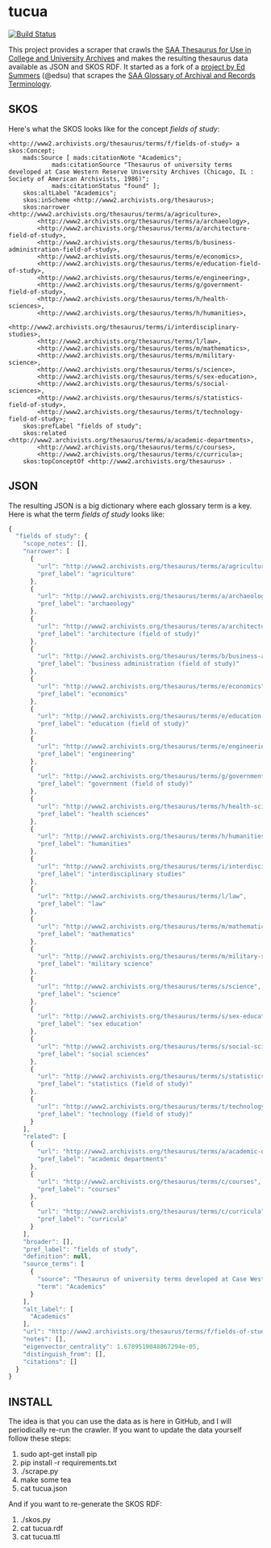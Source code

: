 tucua
=====

[![Build Status](https://secure.travis-ci.org/anarchivist/tucua.png)](http://travis-ci.org/anarchivist/tucua)

This project provides a scraper that crawls the [SAA Thesaurus for Use in College and University Archives](http://www2.archivists.org/thesaurus) and makes the resulting thesaurus data available as JSON and SKOS RDF. It started as a fork of a [project by Ed Summers](https://github.com/edsu/saa-glossary) (@edsu) that scrapes the [SAA Glossary of Archival and Records Terminology](http://www2.archivists.org/glossary).

SKOS
----

Here's what the SKOS looks like for the concept *fields of study*:

```
<http://www2.archivists.org/thesaurus/terms/f/fields-of-study> a skos:Concept;
    mads:Source [ mads:citationNote "Academics";
            mads:citationSource "Thesaurus of university terms developed at Case Western Reserve University Archives (Chicago, IL : Society of American Archivists, 1986)";
            mads:citationStatus "found" ];
    skos:altLabel "Academics";
    skos:inScheme <http://www2.archivists.org/thesaurus>;
    skos:narrower <http://www2.archivists.org/thesaurus/terms/a/agriculture>,
        <http://www2.archivists.org/thesaurus/terms/a/archaeology>,
        <http://www2.archivists.org/thesaurus/terms/a/architecture-field-of-study>,
        <http://www2.archivists.org/thesaurus/terms/b/business-administration-field-of-study>,
        <http://www2.archivists.org/thesaurus/terms/e/economics>,
        <http://www2.archivists.org/thesaurus/terms/e/education-field-of-study>,
        <http://www2.archivists.org/thesaurus/terms/e/engineering>,
        <http://www2.archivists.org/thesaurus/terms/g/government-field-of-study>,
        <http://www2.archivists.org/thesaurus/terms/h/health-sciences>,
        <http://www2.archivists.org/thesaurus/terms/h/humanities>,
        <http://www2.archivists.org/thesaurus/terms/i/interdisciplinary-studies>,
        <http://www2.archivists.org/thesaurus/terms/l/law>,
        <http://www2.archivists.org/thesaurus/terms/m/mathematics>,
        <http://www2.archivists.org/thesaurus/terms/m/military-science>,
        <http://www2.archivists.org/thesaurus/terms/s/science>,
        <http://www2.archivists.org/thesaurus/terms/s/sex-education>,
        <http://www2.archivists.org/thesaurus/terms/s/social-sciences>,
        <http://www2.archivists.org/thesaurus/terms/s/statistics-field-of-study>,
        <http://www2.archivists.org/thesaurus/terms/t/technology-field-of-study>;
    skos:prefLabel "fields of study";
    skos:related <http://www2.archivists.org/thesaurus/terms/a/academic-departments>,
        <http://www2.archivists.org/thesaurus/terms/c/courses>,
        <http://www2.archivists.org/thesaurus/terms/c/curricula>;
    skos:topConceptOf <http://www2.archivists.org/thesaurus> .
```

JSON
----

The resulting JSON is a big dictionary where each glossary term is a key. Here
is what the term *fields of study* looks like:

```javascript
{
  "fields of study": {
    "scope_notes": [], 
    "narrower": [
      {
        "url": "http://www2.archivists.org/thesaurus/terms/a/agriculture", 
        "pref_label": "agriculture"
      }, 
      {
        "url": "http://www2.archivists.org/thesaurus/terms/a/archaeology", 
        "pref_label": "archaeology"
      }, 
      {
        "url": "http://www2.archivists.org/thesaurus/terms/a/architecture-field-of-study", 
        "pref_label": "architecture (field of study)"
      }, 
      {
        "url": "http://www2.archivists.org/thesaurus/terms/b/business-administration-field-of-study", 
        "pref_label": "business administration (field of study)"
      }, 
      {
        "url": "http://www2.archivists.org/thesaurus/terms/e/economics", 
        "pref_label": "economics"
      }, 
      {
        "url": "http://www2.archivists.org/thesaurus/terms/e/education-field-of-study", 
        "pref_label": "education (field of study)"
      }, 
      {
        "url": "http://www2.archivists.org/thesaurus/terms/e/engineering", 
        "pref_label": "engineering"
      }, 
      {
        "url": "http://www2.archivists.org/thesaurus/terms/g/government-field-of-study", 
        "pref_label": "government (field of study)"
      }, 
      {
        "url": "http://www2.archivists.org/thesaurus/terms/h/health-sciences", 
        "pref_label": "health sciences"
      }, 
      {
        "url": "http://www2.archivists.org/thesaurus/terms/h/humanities", 
        "pref_label": "humanities"
      }, 
      {
        "url": "http://www2.archivists.org/thesaurus/terms/i/interdisciplinary-studies", 
        "pref_label": "interdisciplinary studies"
      }, 
      {
        "url": "http://www2.archivists.org/thesaurus/terms/l/law", 
        "pref_label": "law"
      }, 
      {
        "url": "http://www2.archivists.org/thesaurus/terms/m/mathematics", 
        "pref_label": "mathematics"
      }, 
      {
        "url": "http://www2.archivists.org/thesaurus/terms/m/military-science", 
        "pref_label": "military science"
      }, 
      {
        "url": "http://www2.archivists.org/thesaurus/terms/s/science", 
        "pref_label": "science"
      }, 
      {
        "url": "http://www2.archivists.org/thesaurus/terms/s/sex-education", 
        "pref_label": "sex education"
      }, 
      {
        "url": "http://www2.archivists.org/thesaurus/terms/s/social-sciences", 
        "pref_label": "social sciences"
      }, 
      {
        "url": "http://www2.archivists.org/thesaurus/terms/s/statistics-field-of-study", 
        "pref_label": "statistics (field of study)"
      }, 
      {
        "url": "http://www2.archivists.org/thesaurus/terms/t/technology-field-of-study", 
        "pref_label": "technology (field of study)"
      }
    ], 
    "related": [
      {
        "url": "http://www2.archivists.org/thesaurus/terms/a/academic-departments", 
        "pref_label": "academic departments"
      }, 
      {
        "url": "http://www2.archivists.org/thesaurus/terms/c/courses", 
        "pref_label": "courses"
      }, 
      {
        "url": "http://www2.archivists.org/thesaurus/terms/c/curricula", 
        "pref_label": "curricula"
      }
    ], 
    "broader": [], 
    "pref_label": "fields of study", 
    "definition": null, 
    "source_terms": [
      {
        "source": "Thesaurus of university terms developed at Case Western Reserve University Archives (Chicago, IL : Society of American Archivists, 1986)", 
        "term": "Academics"
      }
    ], 
    "alt_label": [
      "Academics"
    ], 
    "url": "http://www2.archivists.org/thesaurus/terms/f/fields-of-study", 
    "notes": [], 
    "eigenvector_centrality": 1.6789519048867294e-05, 
    "distinguish_from": [], 
    "citations": []
  }
}
```

INSTALL
-------

The idea is that you can use the data as is here in GitHub, and I will 
periodically re-run the crawler. If you want to update the data yourself
follow these steps:

1. sudo apt-get install pip
1. pip install -r requirements.txt
1. ./scrape.py
1. make some tea
1. cat tucua.json

And if you want to re-generate the SKOS RDF:

1. ./skos.py
1. cat tucua.rdf
1. cat tucua.ttl
